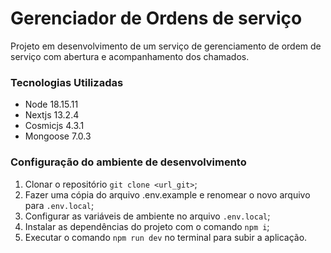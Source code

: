 # Gerenciador de Ordens de serviço

Projeto em desenvolvimento de um serviço de gerenciamento de ordem de serviço com abertura e acompanhamento dos chamados.

### Tecnologias Utilizadas

- Node 18.15.11
- Nextjs 13.2.4
- Cosmicjs 4.3.1
- Mongoose 7.0.3

### Configuração do ambiente de desenvolvimento

1. Clonar o repositório `git clone <url_git>`;
1. Fazer uma cópia do arquivo .env.example e renomear o novo arquivo para `.env.local`;
1. Configurar as variáveis de ambiente no arquivo `.env.local`;
1. Instalar as dependências do projeto com o comando `npm i`;
1. Executar o comando `npm run dev` no terminal para subir a aplicação.
